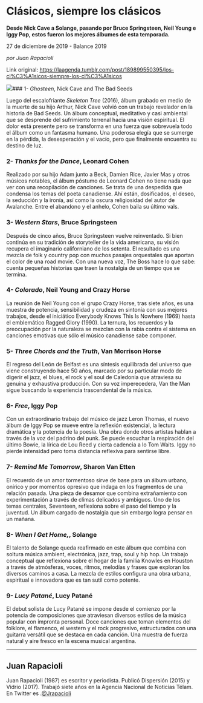 # Clásicos, siempre los clásicos

**Desde Nick Cave a Solange, pasando por Bruce Springsteen, Neil Young e Iggy Pop, estos fueron los mejores álbumes de esta temporada.**

27 de diciembre de 2019 - Balance 2019

_por Juan Rapacioli_

Link original: https://laagenda.tumblr.com/post/189899550395/los-cl%C3%A1sicos-siempre-los-cl%C3%A1sicos

![](https://64.media.tumblr.com/b58cf49a3f9877622a0f2e462546b8ab/7999ead6ea52ffc6-38/s500x750/a790d669f3cc0b72464b541758960bf20c01ec15.jpg)### 1- *Ghosteen*, Nick Cave and The Bad Seeds

Luego del escalofriante *Skeleton Tree* (2016), álbum grabado en medio de la muerte de su hijo Arthur, Nick Cave volvió con un trabajo revelador en la historia de Bad Seeds. Un álbum conceptual, meditativo y casi ambiental que se desprende del sufrimiento terrenal hacia una visión espiritual. El dolor está presente pero se transforma en una fuerza que sobrevuela todo el álbum como un fantasma humano. Una poderosa elegía que se sumerge en la pérdida, la desesperación y el vacío, pero que finalmente encuentra su destino de luz. 

### 2- *Thanks for the Dance*, Leonard Cohen



Realizado por su hijo Adam junto a Beck, Damien Rice, Javier Mas y otros músicos notables, el álbum póstumo de Leonard Cohen no tiene nada que ver con una recopilación de canciones. Se trata de una despedida que condensa los temas del poeta canadiense. Ahí están, dosificados, el deseo, la seducción y la ironía, así como la oscura religiosidad del autor de Avalanche. Entre el abandono y el anhelo, Cohen baila su último vals. 

### 3- *Western Stars*, Bruce Springsteen


Después de cinco años, Bruce Springsteen vuelve reinventado. Si bien continúa en su tradición de storyteller de la vida americana, su visión recupera el imaginario californiano de los setenta. El resultado es una mezcla de folk y country pop con muchos pasajes orquestales que aportan el color de una road movie. Con una nueva voz, The Boss hace lo que sabe: cuenta pequeñas historias que traen la nostalgia de un tiempo que se termina. 

### 4- *Colorado*, Neil Young and Crazy Horse



La reunión de Neil Young con el grupo Crazy Horse, tras siete años, es una muestra de potencia, sensibilidad y crudeza en sintonía con sus mejores trabajos, desde el iniciático Everybody Knows This Is Nowhere (1969) hasta el emblemático Ragged Glory (1990). La ternura, los recuerdos y la preocupación por la naturaleza se mezclan con la rabia contra el sistema en canciones emotivas que sólo el músico canadiense sabe componer. 

### 5- *Three Chords and the Truth*, Van Morrison Horse


El regreso del León de Belfast es una síntesis equilibrada del universo que viene construyendo hace 50 años, marcado por su particular modo de digerir el jazz, el blues, el rock y el soul de Caledonia que atraviesa su genuina y exhaustiva producción. Con su voz imperecedera, Van the Man sigue buscando la experiencia trascendental de la música.  

### 6- *Free*, Iggy Pop



Con un extraordinario trabajo del músico de jazz Leron Thomas, el nuevo álbum de Iggy Pop se mueve entre la reflexión existencial, la lectura dramática y la potencia de la poesía. Una obra donde otros artistas hablan a través de la voz del padrino del punk. Se puede escuchar la respiración del último Bowie, la lírica de Lou Reed y cierta cadencia a lo Tom Waits. Iggy no pierde intensidad pero toma distancia reflexiva para sentirse libre. 

### 7- *Remind Me Tomorrow*, Sharon Van Etten



El recuerdo de un amor tormentoso sirve de base para un álbum urbano, onírico y por momentos opresivo que indaga en los fragmentos de una relación pasada. Una pieza de desamor que combina extrañamiento con experimentación a través de climas delicados y ambiguos. Uno de los temas centrales, Seventeen, reflexiona sobre el paso del tiempo y la juventud. Un álbum cargado de nostalgia que sin embargo logra pensar en un mañana. 

### 8- *When I Get Home,*, Solange



El talento de Solange queda reafirmado en este álbum que combina con soltura música ambient, electrónica, jazz, trap, soul y hip hop. Un trabajo conceptual que reflexiona sobre el hogar de la familia Knowles en Houston a través de atmósferas, voces, ritmos, melodías y frases que exploran los diversos caminos a casa. La mezcla de estilos configura una obra urbana, espiritual e innovadora que es tan sutil como potente.  

### 9- *Lucy Patané*, Lucy Patané


El debut solista de Lucy Patané se impone desde el comienzo por la potencia de composiciones que atraviesan diversos estilos de la música popular con impronta personal. Doce canciones que toman elementos del folklore, el flamenco, el western y el rock progresivo, estructurados con una guitarra versátil que se destaca en cada canción. Una muestra de fuerza natural y aire fresco en la escena musical argentina. 



---

Juan Rapacioli
--------------

 Juan Rapacioli (1987) es escritor y periodista. Publicó Dispersión (2015) y Vidrio (2017). Trabajó siete años en la Agencia Nacional de Noticias Télam. En Twitter es .[@Jrapacioli](https://twitter.com/Jrapacioli) 

